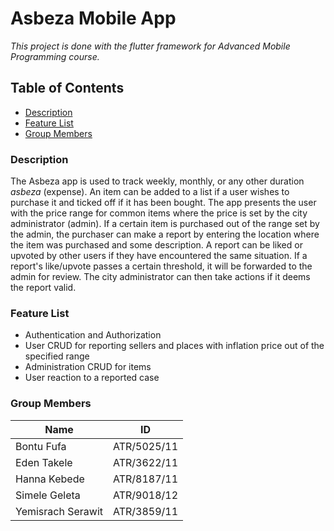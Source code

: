 # Asbeza Mobile App

<i> This project is done with the flutter framework for Advanced Mobile Programming course. </i>

## Table of Contents

- [Description](#description)
- [Feature List](#feature-list)
- [Group Members](#group-members)

### **Description**
The Asbeza app is used to track weekly, monthly, or any other duration <i>asbeza</i> (expense). An item can be added to a list if a user wishes to purchase it and ticked off if it has been bought. The app presents the user with the price range for common items where the price is set by the city administrator (admin). If a certain item is purchased out of the range set by the admin, the purchaser can make a report by entering the location where the item was purchased and some description. A report can be liked or upvoted by other users if they have encountered the same situation. If a report's like/upvote passes a certain threshold, it will be forwarded to the admin for review. The city administrator can then take actions if it deems the report valid. 

### **Feature List**

- Authentication and Authorization
- User CRUD for reporting sellers and places with inflation price out of the specified range
- Administration CRUD for items
- User reaction to a reported case

### **Group Members**

| Name        | ID           | 
| ------------- |:-------------:|
| Bontu Fufa      | ATR/5025/11 | 
| Eden Takele      | ATR/3622/11      | 
| Hanna Kebede | ATR/8187/11     | 
| Simele Geleta | ATR/9018/12     | 
| Yemisrach Serawit | ATR/3859/11      | 
